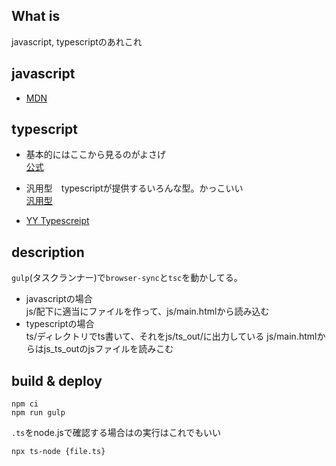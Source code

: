 ## What is

javascript, typescriptのあれこれ

## javascript

- [MDN](https://developer.mozilla.org/ja/docs/Web/JavaScript)

## typescript

- 基本的にはここから見るのがよさげ  
[公式](https://www.typescriptlang.org/docs/handbook/intro.html)

- 汎用型　typescriptが提供するいろんな型。かっこいい  
[汎用型](https://www.typescriptlang.org/docs/handbook/utility-types.html)

- [YY Typescreipt](https://typescriptbook.jp/overview)

## description

`gulp`(タスクランナー)で`browser-sync`と`tsc`を動かしてる。  

- javascriptの場合  
js/配下に適当にファイルを作って、js/main.htmlから読み込む  
- typescriptの場合  
ts/ディレクトリでts書いて、それをjs/ts_out/に出力している
js/main.htmlからはjs_ts_outのjsファイルを読みこむ

## build & deploy  

```
npm ci
npm run gulp
```

`.ts`をnode.jsで確認する場合はの実行はこれでもいい

```
npx ts-node {file.ts}
```
